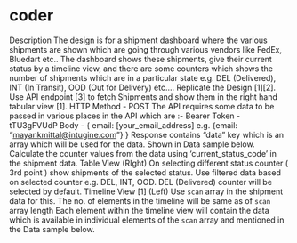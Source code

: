 # coder
Description   The design is for a shipment dashboard where the various shipments are shown which are going through various vendors like FedEx, Bluedart etc.. The dashboard shows these shipments, give their current status by a timeline view, and there are some counters which shows the number of shipments which are in a particular state e.g. DEL (Delivered), INT (In Transit), OOD (Out for Delivery) etc….   Replicate the Design [1][2]. Use API endpoint [3] to fetch Shipments and show them in the right hand tabular view [1]. HTTP Method - POST  The API requires some data to be passed in various places in the API which are :- Bearer Token - tTU3gFVUdP Body - { email: [your_email_address] e.g. {email: “mayankmittal@intugine.com”}  }  Response contains “data” key which is an array which will be used for the data. Shown in Data sample below. Calculate the counter values from the data using ‘current_status_code’ in the shipment data. Table View (RIght) On selecting different status counter ( 3rd point ) show shipments of the selected status. Use filtered data based on selected counter e.g. DEL, INT, OOD. DEL (Delivered) counter will be selected by default. Timeline View [1] (Left) Use `scan` array in the shipment data for this. The no. of elements in the timeline will be same as of `scan` array length Each element within the timeline view will contain the data which is available in individual elements of the `scan` array and mentioned in the Data sample below.
